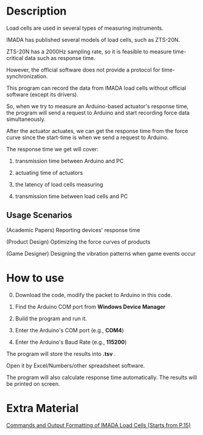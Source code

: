 # Description
Load cells are used in several types of measuring instruments. 

IMADA has published several models of load cells, such as ZTS-20N.

ZTS-20N has a 2000Hz sampling rate, so it is feasible to measure time-critical data such as response time.

However, the official software does not provide a protocol for time-synchronization.

This program can record the data from IMADA load cells without official software (except its drivers).

So, when we try to measure an Arduino-based actuator's response time, the program will send a request to Arduino and start recording force data simultaneously.

After the actuator actuates, we can get the response time from the force curve since the start-time is when we send a request to Arduino.

The response time we get will cover: 

1) transmission time between Arduino and PC 

2) actuating time of actuators

3) the latency of load cells measuring

4) transmission time between load cells and PC

## Usage Scenarios

(Academic Papers) Reporting devices' response time

(Product Design) Optimizing the force curves of products

(Game Designer) Designing the vibration patterns when game events occur


# How to use

0. Download the code, modify the packet to Arduino in this code.

1. Find the Arduino COM port from **Windows Device Manager**

2. Build the program and run it.

3. Enter the Arduino's COM port (e.g., **COM4**)

4. Enter the Arduino's Baud Rate (e.g., **115200**)

The program will store the results into **.tsv** . 

Open it by Excel/Numbers/other spreadsheet software.

The program will also calculate response time automatically. The results will be printed on screen.

# Extra Material

[Commands and Output Formatting of IMADA Load Cells (Starts from P.15)](https://twilight.mx/manuales/IM-ZTS110-57-Dinam%C3%B3metro%20Digital%20Serie%20ZTS.pdf)